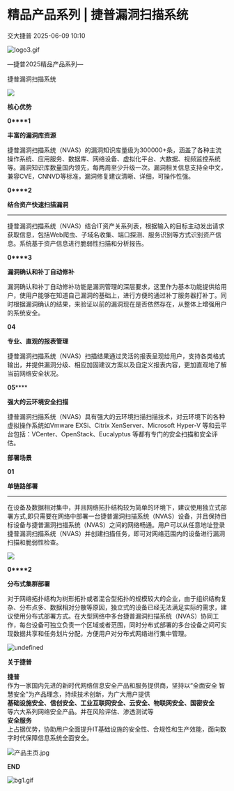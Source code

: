 #  精品产品系列 | 捷普漏洞扫描系统  
 交大捷普   2025-06-09 10:10  
  
![logo3.gif](https://mmbiz.qpic.cn/mmbiz_gif/nBiaXozVxJVHFZQXDtXwWZiaDia24X79U7uwYUVX3RuibC3MEfkIvaoocFULYmlAmcNaoOdpH5mKCejEVKZcUjwaZA/640?from=appmsg "")  
  
—捷普2025精品产品系列—  
  
捷普漏洞扫描系统  
  
  
  
![](https://mmbiz.qpic.cn/mmbiz_jpg/nBiaXozVxJVHkMd1NibrqngmgsOn5Fc01e2JRNzcOdibD0JQDamjAkaSNyWsCsJ6eL7DPk9qvlZSibDyhOticZEgjww/640?from=appmsg "")  
  
  
  
**核心优势**  
  
  
**0****1**  
  
**丰富的漏洞库资源**  
  
捷普漏洞扫描系统（NVAS）的漏洞知识库量级为300000+条，涵盖了各种主流操作系统、应用服务、数据库、网络设备、虚拟化平台、大数据、视频监控系统等。漏洞知识库数量国内领先，每两周至少升级一次。漏洞相关信息支持全中文，兼容CVE，CNNVD等标准，漏洞修复建议清晰、详细，可操作性强。  
  
**0****2**  
  
**结合资产快速扫描漏洞**  
********  
  
捷普漏洞扫描系统（NVAS）结合IT资产关系列表，根据输入的目标主动发出请求获取信息，包括Web爬虫、子域名收集、端口探测、服务识别等方式识别资产信息。系统基于资产信息进行脆弱性扫描和分析报告。  
  
**0****3**  
  
**漏洞确认和补丁自动修补**  
  
漏洞确认和补丁自动修补功能是漏洞管理的深层要求，这里作为基本功能提供给用户，使用户能够在知道自己漏洞的基础上，进行方便的通过补丁服务器打补丁。同时根据漏洞确认的结果，来验证以前的漏洞现在是否依然存在，从整体上增强用户的系统安全。  
  
**04**  
  
**专业、直观的报表管理**  
  
捷普漏洞扫描系统（NVAS）扫描结果通过灵活的报表呈现给用户，支持各类格式输出，并提供漏洞分级、相应加固建议方案以及自定义报表内容，更加直观地了解当前网络安全状况。  
  
**05******  
  
**强大的云环境安全扫描**  
  
捷普漏洞扫描系统（NVAS）具有强大的云环境扫描扫描技术，对云环境下的各种虚拟操作系统如Vmware EXSi、Citrix XenServer、Microsoft Hyper-V 等和云平台包括：VCenter、OpenStack、Eucalyptus 等都有专门的安全扫描和安全评估。  
  
**部署场景**  
  
  
**01**  
  
**单链路部署**  
********  
  
在设备及数据相对集中，并且网络拓扑结构较为简单的环境下，建议使用独立式部署方式,即只需要在网络中部署一台捷普漏洞扫描系统（NVAS）设备，并且保持目标设备与捷普漏洞扫描系统（NVAS）之间的网络畅通。用户可以从任意地址登录捷普漏洞扫描系统（NVAS）并创建扫描任务，即可对网络范围内的设备进行漏洞扫描和脆弱性检查。  
  
  
![](https://mmbiz.qpic.cn/mmbiz_png/nBiaXozVxJVHkMd1NibrqngmgsOn5Fc01edkaRDgBUWtuwzTyKWxe9otfUIs6XVfp1R5cmlcemeeN95ibHwDVeOEg/640?from=appmsg "")  
  
  
**0****2**  
  
**分布式集群部署**  
  
对于网络拓扑结构为树形拓扑或者混合型拓扑的规模较大的企业，由于组织结构复杂、分布点多、数据相对分散等原因，独立式的设备已经无法满足实际的需求，建议使用分布式部署方式。在大型网络中多台捷普漏洞扫描系统（NVAS）协同工作，每台设备可独立负责一个区域或者范围，同时分布式部署的多台设备之间可实现数据共享和任务划片分配，方便用户对分布式网络进行集中管理。  
  
  
  
![](https://mmbiz.qpic.cn/mmbiz_png/nBiaXozVxJVHkMd1NibrqngmgsOn5Fc01eNicHy49XoQ6SfDNM9GWeRGiaYIbhtkDia9h8258TeasUDtibTCwOs6IZlg/640?from=appmsg "undefined")  
  
  
**关于捷普**  
  
  
**捷普**  
作为一家国内先进的新时代网络信息安全产品和服务提供商，坚持以“全面安全 智慧安全”为产品理念，持续技术创新，为广大用户提供  
**基础设施安全、信创安全、工业互联网安全、云安全、物联网安全、国密安全**  
等六大系列网络安全产品。并在风险评估、渗透测试等  
**安全服务**  
上占据优势，协助用户全面提升IT基础设施的安全性、合规性和生产效能，面向数字时代保障信息系统全面安全。  
  
  
![产品主页.jpg](https://mmbiz.qpic.cn/mmbiz_jpg/nBiaXozVxJVHFZQXDtXwWZiaDia24X79U7ukNLRvrtOrAWcPJNSyzxJLJ4PwoZFsgFVRKTJKPbN36BYuM4rNZbAqw/640?from=appmsg "")  
  
  
  
  
**END**  
  
  
![bg1.gif](https://mmbiz.qpic.cn/mmbiz_gif/nBiaXozVxJVHFZQXDtXwWZiaDia24X79U7uupncybNY3aJicQSA7ztkC42J4IYcOwksKeNZvuDXLTjBTmk3GtHzgFA/640?from=appmsg "")  
  
  
  
  
  
  
  
  
